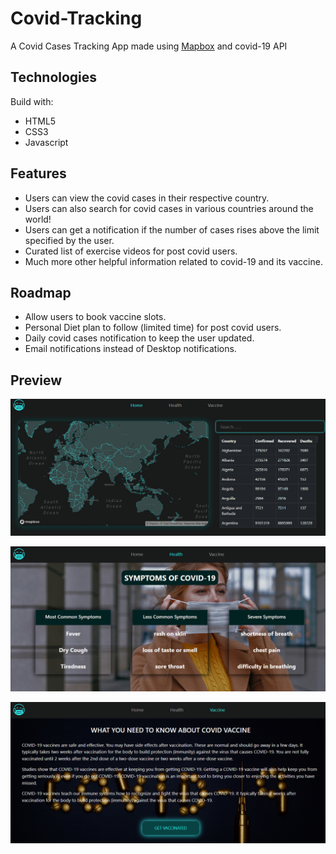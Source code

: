 # Covid-Tracking
A Covid Cases Tracking App made using [Mapbox](https://www.mapbox.com/) and covid-19 API

## Technologies
Build with:
* HTML5
* CSS3
* Javascript  

## Features 
* Users can view the covid cases in their respective country.
* Users can also search for covid cases in various countries around the world!
* Users can get a notification if the number of cases rises above the limit specified by the user.
* Curated list of exercise videos for post covid users.
* Much more other helpful information related to covid-19 and its vaccine.

## Roadmap
* Allow users to book vaccine slots.
* Personal Diet plan to follow (limited time) for post covid users.
* Daily covid cases notification to keep the user updated.
* Email notifications instead of Desktop notifications.

## Preview
![image](./preview-images/home.png)

![image](./preview-images/health.png)

![image](./preview-images/vaccine.png)